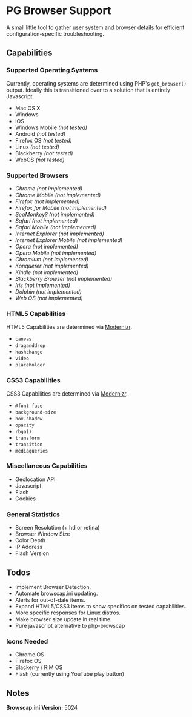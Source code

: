 PG Browser Support
===============

A small little tool to gather user system and browser details for efficient configuration-specific troubleshooting.

## Capabilities

### Supported Operating Systems
Currently, operating systems are determined using PHP's `get_browser()` output. Ideally this is transitioned over to a solution that is entirely Javascript. 

* Mac OS X
* Windows 
* iOS
* Windows Mobile _(not tested)_
* Android _(not tested)_
* Firefox OS _(not tested)_
* Linux _(not tested)_
* Blackberry _(not tested)_
* WebOS _(not tested)_


### Supported Browsers
* _Chrome (not implemented)_
* _Chrome Mobile (not implemented)_
* _Firefox (not implemented)_
* _Firefox for Mobile (not implemented)_
* _SeaMonkey? (not implemented)_
* _Safari (not implemented)_
* _Safari Mobile (not implemented)_
* _Internet Explorer (not implemented)_
* _Internet Explorer Mobile (not implemented)_
* _Opera (not implemented)_
* _Opera Mobile (not implemented)_
* _Chromium (not implemented)_
* _Konquerer (not implemented)_
* _Kindle (not implemented)_
* _Blackberry Browser (not implemented)_
* _Iris (not implemented)_
* _Dolphin (not implemented)_
* _Web OS (not implemented)_

### HTML5 Capabilities
HTML5 Capabilities are determined via [Modernizr](http://modernizr.com/).

* `canvas`
* `draganddrop`
* `hashchange`
* `video`
* `placeholder`

### CSS3 Capabilities
CSS3 Capabilities are determined via [Modernizr](http://modernizr.com/).

* `@font-face`
* `background-size`
* `box-shadow`
* `opacity`
* `rbga()`
* `transform`
* `transition`
* `mediaqueries`

### Miscellaneous Capabilities
* Geolocation API
* Javascript
* Flash
* Cookies

### General Statistics
* Screen Resolution (+ hd or retina)
* Browser Window Size
* Color Depth
* IP Address
* Flash Version

## Todos
* Implement Browser Detection.
* Automate browscap.ini updating. 
* Alerts for out-of-date items.
* Expand HTML5/CSS3 items to show specifics on tested capabilities.
* More specific responses for Linux distros.
* Make browser size update in real time. 
* Pure javascript alternative to php-browscap

### Icons Needed
* Chrome OS
* Firefox OS
* Blackerry / RIM OS
* Flash (currently using YouTube play button)

## Notes

**Browscap.ini Version:** 5024







